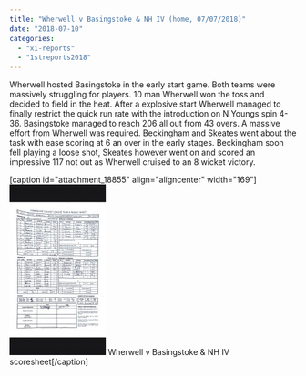 ```yaml
---
title: "Wherwell v Basingstoke & NH IV (home, 07/07/2018)"
date: "2018-07-10"
categories: 
  - "xi-reports"
  - "1streports2018"
---
```


Wherwell hosted Basingstoke in the early start game. Both teams were massively struggling for players. 10 man Wherwell won the toss and decided to field in the heat. After a explosive start Wherwell managed to finally restrict the quick run rate with the introduction on N Youngs spin 4-36. Basingstoke managed to reach 206 all out from 43 overs. A massive effort from Wherwell was required. Beckingham and Skeates went about the task with ease scoring at 6 an over in the early stages. Beckingham soon fell playing a loose shot, Skeates however went on and scored an impressive 117 not out as Wherwell cruised to an 8 wicket victory.

\[caption id="attachment\_18855" align="aligncenter" width="169"\][![](images/20180707-Basingstoke-NH-IV-169x300.jpeg)](https://www.wherwellcc.co.uk/wp-content/uploads/2018/07/20180707-Basingstoke-NH-IV.jpeg) Wherwell v Basingstoke & NH IV scoresheet\[/caption\]
